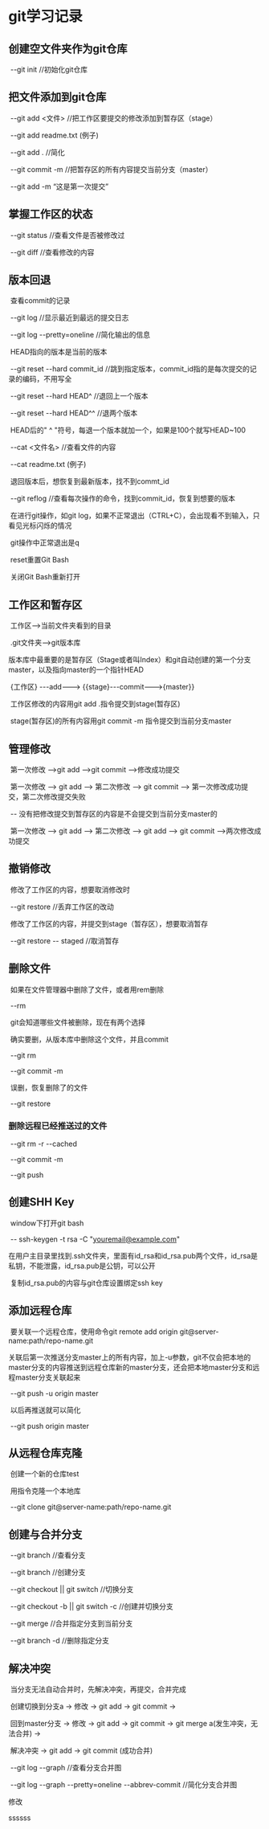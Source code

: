 # git学习记录

## 创建空文件夹作为git仓库

​	--git init 	//初始化git仓库

## 把文件添加到git仓库

​	--git add <文件>	//把工作区要提交的修改添加到暂存区（stage）

​		--git add readme.txt	(例子)

​		--git add .	//简化

​	--git commit -m <message>	//把暂存区的所有内容提交当前分支（master）

​		--git add -m “这是第一次提交”

## 掌握工作区的状态

​	--git status	//查看文件是否被修改过

​	--git diff	//查看修改的内容

## 版本回退

​	查看commit的记录

​		--git log	//显示最近到最远的提交日志

​		--git log --pretty=oneline	//简化输出的信息

​	HEAD指向的版本是当前的版本

​		--git reset --hard  commit_id	//跳到指定版本，commit_id指的是每次提交的记录的编码，不用写全

​			--git reset --hard HEAD^	//退回上一个版本

​			--git reset --hard HEAD^^	//退两个版本

​			HEAD后的" ^ "符号，每退一个版本就加一个，如果是100个就写HEAD~100

​		--cat <文件名>	//查看文件的内容

​			--cat readme.txt	(例子)

​		退回版本后，想恢复到最新版本，找不到commt_id

​			--git reflog	//查看每次操作的命令，找到commit_id，恢复到想要的版本

​	在进行git操作，如git log，如果不正常退出（CTRL+C），会出现看不到输入，只看见光标闪烁的情况

​		git操作中正常退出是q

​			reset重置Git Bash

​			关闭Git Bash重新打开

## 工作区和暂存区

​	工作区-->当前文件夹看到的目录

​	.git文件夹-->git版本库

​		版本库中最重要的是暂存区（Stage或者叫Index）和git自动创建的第一个分支master，以及指向master的一个指针HEAD

​	{工作区} ---add---> {{stage}---commit--->{master}}

​	工作区修改的内容用git add .指令提交到stage(暂存区)

​	stage(暂存区)的所有内容用git commit -m <message>指令提交到当前分支master

## 管理修改

​	第一次修改 -->git add -->git commit -->修改成功提交

​	第一次修改 --> git add --> 第二次修改 --> git commit --> 第一次修改成功提交，第二次修改提交失败

​		-- 没有把修改提交到暂存区的内容是不会提交到当前分支master的

​	第一次修改 --> git add --> 第二次修改 --> git add --> git commit -->两次修改成功提交

## 撤销修改

​	修改了工作区的内容，想要取消修改时

​		--git restore <file>	//丢弃工作区的改动

​	修改了工作区的内容，并提交到stage（暂存区），想要取消暂存

​		--git restore -- staged <file>	//取消暂存

## 删除文件

​	如果在文件管理器中删除了文件，或者用rem删除

​		--rm <file>

​	git会知道哪些文件被删除，现在有两个选择

​		确实要删，从版本库中删除这个文件，并且commit

​			--git rm <file>

​			--git commit -m <message>

​		误删，恢复删除了的文件

​			--git restore <file>

### 	删除远程已经推送过的文件

​		--git rm -r --cached <file>

​		--git commit -m <message>

​		--git push

## 创建SHH Key

​	window下打开git bash

​		--  ssh-keygen -t rsa -C "youremail@example.com"

​	在用户主目录里找到.ssh文件夹，里面有id_rsa和id_rsa.pub两个文件，id_rsa是私钥，不能泄露，id_rsa.pub是公钥，可以公开

​	复制id_rsa.pub的内容与git仓库设置绑定ssh key

## 添加远程仓库

​	要关联一个远程仓库，使用命令git remote add origin git@server-name:path/repo-name.git

​	关联后第一次推送分支master上的所有内容，加上-u参数，git不仅会把本地的master分支的内容推送到远程仓库新的master分支，还会把本地master分支和远程master分支关联起来

​		--git push -u origin master

​	以后再推送就可以简化

​		--git push origin master

## 从远程仓库克隆

​	创建一个新的仓库test

​	用指令克隆一个本地库

​		--git clone git@server-name:path/repo-name.git

## 创建与合并分支

​	--git branch	//查看分支

​	--git branch <name>	//创建分支

​	--git checkout <name> || git switch <name>	//切换分支

​	--git checkout -b <name> || git switch -c <name>	//创建并切换分支

​	--git merge <name>	//合并指定分支到当前分支

​	--git branch -d <name>	//删除指定分支

## 解决冲突

​	当分支无法自动合并时，先解决冲突，再提交，合并完成

​		创建切换到分支a  -> 修改 -> git add -> git commit -> 

​		回到master分支 -> 修改 -> git add -> git commit -> git merge a(发生冲突，无法合并) ->

​		解决冲突 -> git add -> git commit (成功合并)

​	--git log --graph	//查看分支合并图

​	--git log --graph --pretty=oneline --abbrev-commit	//简化分支合并图

修改

ssssss